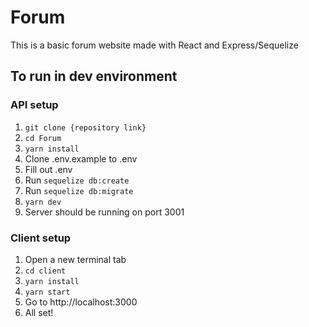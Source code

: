 # Forum

This is a basic forum website made with React and Express/Sequelize

## To run in dev environment

### API setup

1. `git clone {repository link}`
2. `cd Forum`
3. `yarn install`
4. Clone .env.example to .env
5. Fill out .env
6. Run `sequelize db:create`
7. Run `sequelize db:migrate`
8. `yarn dev`
9. Server should be running on port 3001

### Client setup

1. Open a new terminal tab
2. `cd client`
3. `yarn install`
4. `yarn start`
5. Go to http://localhost:3000
6. All set!
